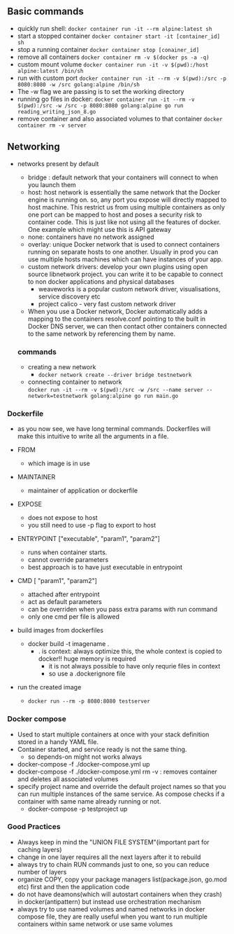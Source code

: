 ## Basic commands
- quickly run shell: `docker container run -it --rm alpine:latest sh`
- start a stopped container `docker container start -it [container_id] sh`
- stop a running container `docker container stop [conainer_id]`
- remove all containers `docker container rm -v $(docker ps -a -q)`
- custom mount volume `docker container run -it -v $(pwd):/host alpine:latest /bin/sh`
- run with custom port `docker container run -it --rm -v $(pwd):/src -p 8080:8080 -w /src golang:alpine /bin/sh`
- The -w flag we are passing is to set the working directory
- running go files in docker:  `docker container run -it --rm -v $(pwd):/src -w /src -p 8080:8080 golang:alpine go run reading_writing_json_8.go`
- remove container and also associated volumes to that container `docker container rm -v server`

## Networking
- networks present by default
	- bridge :  default network that your containers will connect to when you launch them
	- host:  host network is essentially the same network that the Docker engine is running on. so, any port you expose will directly mapped to host machine. This restrict us from using multiple containers as only one port can be mapped to host and poses a security risk to container code. This is just like not using all the features of docker. One example which might use this is API gateway
	- none: containers have no network assigned
	- overlay:  unique Docker network that is used to connect containers running on separate hosts to one another. Usually in prod you can use multiple hosts machines which can have instances of your app.
	- custom network drivers: develop your own plugins  using open source libnetwork project. you can write it to be capable to connect to non docker applications and physical databases
		- weaveworks is a popular custom network driver, visualisations, service discovery etc
		- project calico - very fast custom network driver
	-  When you use a Docker network, Docker automatically adds a mapping to the containers resolve.conf pointing to the built in Docker DNS server, we can then contact other containers connected to the same network by referencing them by name.
	
	### commands
	- creating a new network
		- `docker network create --driver bridge testnetwork`
	- connecting container to network	
		`docker run -it --rm -v $(pwd):/src -w /src --name server --network=testnetwork golang:alpine go run main.go`
		
### Dockerfile
- as you now see, we have long terminal commands. Dockerfiles will make this intuitive to write all the arguments in a file.
- FROM
	- which image is in use
- MAINTAINER
	- maintainer of application or dockerfile
- EXPOSE
	- does not expose to host
	- you still need to use -p flag to export to host
- ENTRYPOINT ["executable", "param1", "param2"] 
	- runs when container starts.
	- cannot override parameters
	- best approach is to have just executable in entrypoint
- CMD [ "param1", "param2"]
	- attached after entrypoint
	- act as default parameters
	- can be overriden when you pass extra params with run command
	- only one cmd per file is allowed

- build images from dockerfiles
	- docker build -t imagename .
		- . is context: always optimize this, the whole context is copied to docker!! huge memory is required
			- it is not always possible to have only requrie files in context
			- so use a .dockerignore file
- run the created image
	- `docker run --rm -p 8080:8080 testserver`

### Docker compose
 - Used to start multiple containers at once with your stack definition stored in a handy YAML file.
 - Container started, and service ready is not the same thing.
	 - so depends-on might not works always
 - docker-compose -f ./docker-compose.yml up
 - docker-compose -f ./docker-compose.yml rm -v : removes container and deletes all associated volumes
 - specify project name and override the default project names so that you can run multiple instances of the same service. As compose checks if a container with same name already running or not.
	 - docker-compose -p testproject up

### Good Practices
- Always keep in mind the "UNION FILE SYSTEM"(important part for caching layers)
- change in one layer requires all the next layers after it to rebuild
- always try to chain RUN commands just to one, so you can reduce number of layers
- organize COPY, copy your package managers list(package.json, go.mod etc) first and then the application code
- do not have deamons(which will autostart containers when they crash) in docker(antipattern) but instead use orchestration mechanism
- always try to use named volumes and named networks in docker compose file, they are really useful when you want to run multiple containers within same network or use same volumes
